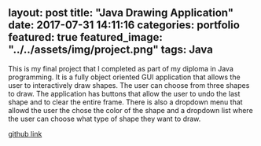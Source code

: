 layout: post
title:  "Java Drawing Application"
date:   2017-07-31 14:11:16
categories: portfolio
featured: true
featured_image: "../../assets/img/project.png"
tags: Java
---

This is my final project that I completed as part of my diploma in Java programming.
It is a fully object oriented GUI application that allows the user to interactively draw shapes. The user can choose from three shapes to draw. The application has buttons that allow the user to undo the last shape and to clear the entire frame. There is also a dropdown menu that allowd the user the chose the color of the shape and a dropdown list where the user can choose what type of shape they want to draw.



[github link](https://github.com/DFoly/Java-Paint-Application)
